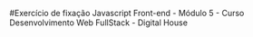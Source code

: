 #Exercício de fixação Javascript Front-end - Módulo 5 - Curso Desenvolvimento Web FullStack - Digital House
